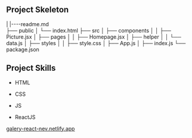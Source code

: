 
## Project Skeleton
|
|----readme.md        
├── public
│     └── index.html
├── src
│    ├── components
│    │       ├── Picture.jsx
│    ├── pages
│    │       ├── Homepage.jsx
│    ├── helper
│    │       └── data.js
│    ├── styles
│    │       ├── style.css
│    ├── App.js
│    ├── index.js
└── package.json


## Project Skills

- HTML

- CSS

- JS

- ReactJS

[galery-react-nev.netlify.app](https://galery-react-nev.netlify.app/)
